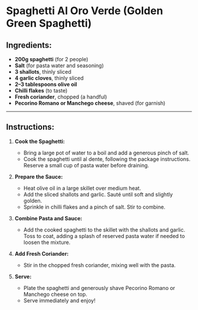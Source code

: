 # Spaghetti Al Oro Verde (Golden Green Spaghetti)

## Ingredients:
- **200g spaghetti** (for 2 people)
- **Salt** (for pasta water and seasoning)
- **3 shallots**, thinly sliced
- **4 garlic cloves**, thinly sliced
- **2–3 tablespoons olive oil**
- **Chilli flakes** (to taste)
- **Fresh coriander**, chopped (a handful)
- **Pecorino Romano or Manchego cheese**, shaved (for garnish)

---

## Instructions:

1. **Cook the Spaghetti:**
   - Bring a large pot of water to a boil and add a generous pinch of salt.
   - Cook the spaghetti until al dente, following the package instructions. Reserve a small cup of pasta water before draining.

2. **Prepare the Sauce:**
   - Heat olive oil in a large skillet over medium heat.
   - Add the sliced shallots and garlic. Sauté until soft and slightly golden.
   - Sprinkle in chilli flakes and a pinch of salt. Stir to combine.

3. **Combine Pasta and Sauce:**
   - Add the cooked spaghetti to the skillet with the shallots and garlic. Toss to coat, adding a splash of reserved pasta water if needed to loosen the mixture.

4. **Add Fresh Coriander:**
   - Stir in the chopped fresh coriander, mixing well with the pasta.

5. **Serve:**
   - Plate the spaghetti and generously shave Pecorino Romano or Manchego cheese on top.
   - Serve immediately and enjoy!

